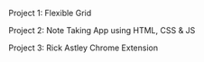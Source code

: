 Project 1: Flexible Grid

Project 2: Note Taking App using HTML, CSS & JS

Project 3: Rick Astley Chrome Extension 
